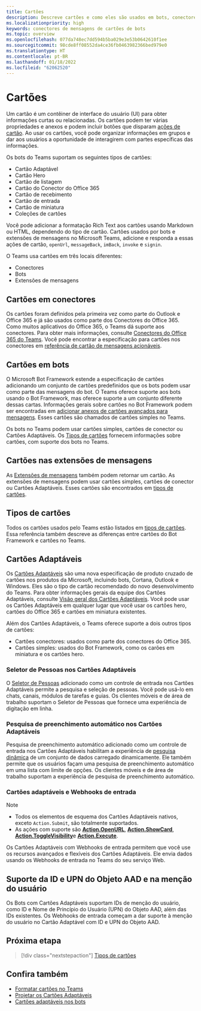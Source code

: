 ```yaml
---
title: Cartões
description: Descreve cartões e como eles são usados em bots, conectores e extensões de mensagens
ms.localizationpriority: high
keywords: conectores de mensagens de cartões de bots
ms.topic: overview
ms.openlocfilehash: 077da748ec7dd594b5ba029e3e53b0642610f1ee
ms.sourcegitcommit: 98cde8ff08552da4ce36fb0463982366bed979e0
ms.translationtype: HT
ms.contentlocale: pt-BR
ms.lasthandoff: 01/18/2022
ms.locfileid: "62062520"
---
```

# <a name="cards"></a>Cartões

Um cartão é um contêiner de interface do usuário (UI) para obter informações curtas ou relacionadas. Os cartões podem ter várias propriedades e anexos e podem incluir botões que disparam [ações de cartão](~/task-modules-and-cards/cards/cards-actions.md). Ao usar os cartões, você pode organizar informações em grupos e dar aos usuários a oportunidade de interagirem com partes específicas das informações.

Os bots do Teams suportam os seguintes tipos de cartões:
 
- Cartão Adaptável
- Cartão Hero
- Cartão de listagem
- Cartão do Conector do Office 365
- Cartão de recebimento
- Cartão de entrada
- Cartão de miniatura
- Coleções de cartões

Você pode adicionar a formatação Rich Text aos cartões usando Markdown ou HTML, dependendo do tipo de cartão. Cartões usados por bots e extensões de mensagens no Microsoft Teams, adicione e responda a essas ações de cartão, `openUrl`, `messageBack`, `imBack`, `invoke` e `signin`.

O Teams usa cartões em três locais diferentes:

* Conectores
* Bots
* Extensões de mensagens

## <a name="cards-in-connectors"></a>Cartões em conectores

Os cartões foram definidos pela primeira vez como parte do Outlook e Office 365 e já são usados como parte dos Conectores do Office 365. Como muitos aplicativos do Office 365, o Teams dá suporte aos conectores. Para obter mais informações, consulte [Conectores do Office 365 do Teams](~/webhooks-and-connectors/what-are-webhooks-and-connectors.md). Você pode encontrar a especificação para cartões nos conectores em [referência de cartão de mensagens acionáveis](/outlook/actionable-messages/card-reference).

## <a name="cards-in-bots"></a>Cartões em bots

O Microsoft Bot Framework estende a especificação de cartões adicionando um conjunto de cartões predefinidos que os bots podem usar como parte das mensagens do bot. O Teams oferece suporte aos bots usando o Bot Framework, mas oferece suporte a um conjunto diferente dessas cartas. Informações gerais sobre cartões no Bot Framework podem ser encontradas em [adicionar anexos de cartões avançados para mensagens](/bot-framework/nodejs/bot-builder-nodejs-send-rich-cards). Esses cartões são chamados de cartões simples no Teams.

Os bots no Teams podem usar cartões simples, cartões de conector ou Cartões Adaptáveis. Os [Tipos de cartões](~/task-modules-and-cards/cards/cards-reference.md) fornecem informações sobre cartões, com suporte dos bots no Teams.

## <a name="cards-in-messaging-extensions"></a>Cartões nas extensões de mensagens

As [Extensões de mensagens](~/messaging-extensions/what-are-messaging-extensions.md) também podem retornar um cartão. As extensões de mensagens podem usar cartões simples, cartões de conector ou Cartões Adaptáveis. Esses cartões são encontrados em [tipos de cartões](~/task-modules-and-cards/cards/cards-reference.md).

## <a name="types-of-cards"></a>Tipos de cartões

Todos os cartões usados pelo Teams estão listados em [tipos de cartões](~/task-modules-and-cards/cards/cards-reference.md). Essa referência também descreve as diferenças entre cartões do Bot Framework e cartões no Teams.

## <a name="adaptive-cards"></a>Cartões Adaptáveis

Os [Cartões Adaptáveis](~/task-modules-and-cards/cards/cards-reference.md#adaptive-card) são uma nova especificação de produto cruzado de cartões nos produtos da Microsoft, incluindo bots, Cortana, Outlook e Windows. Eles são o tipo de cartão recomendado do novo desenvolvimento do Teams. Para obter informações gerais da equipe dos Cartões Adaptáveis, consulte [Visão geral dos Cartões Adaptáveis](/adaptive-cards). Você pode usar os Cartões Adaptáveis em qualquer lugar que você usar os cartões hero, cartões do Office 365 e cartões em miniatura existentes.

Além dos Cartões Adaptáveis, o Teams oferece suporte a dois outros tipos de cartões:

* Cartões conectores: usados como parte dos conectores do Office 365.
* Cartões simples: usados do Bot Framework, como os carões em miniatura e os cartões hero.

### <a name="people-picker-in-adaptive-cards"></a>Seletor de Pessoas nos Cartões Adaptáveis

O [Seletor de Pessoas](cards/people-picker.md#people-picker-in-adaptive-cards) adicionado como um controle de entrada nos Cartões Adaptáveis permite a pesquisa e seleção de pessoas. Você pode usá-lo em chats, canais, módulos de tarefas e guias. Os clientes móveis e de área de trabalho suportam o Seletor de Pessoas que fornece uma experiência de digitação em linha. 

### <a name="type-ahead-search-in-adaptive-cards"></a>Pesquisa de preenchimento automático nos Cartões Adaptáveis  

Pesquisa de preenchimento automático adicionado como um controle de entrada nos Cartões Adaptáveis habilitam a experiência de [pesquisa dinâmica](~/task-modules-and-cards/cards/dynamic-search.md) de um conjunto de dados carregado dinamicamente. Ele também permite que os usuários façam uma pesquisa de preenchimento automático em uma lista com limite de opções. Os clientes móveis e de área de trabalho suportam a experiência de pesquisa de preenchimento automático. 

### <a name="adaptive-cards-and-incoming-webhooks"></a>Cartões adaptáveis e Webhooks de entrada

> [!NOTE]
> * Todos os elementos de esquema dos Cartões Adaptáveis nativos, exceto `Action.Submit`, são totalmente suportados.
> * As ações com suporte são [**Action.OpenURL**](https://adaptivecards.io/explorer/Action.OpenUrl.html), [**Action.ShowCard**](https://adaptivecards.io/explorer/Action.ShowCard.html), [**Action.ToggleVisibility**](https://adaptivecards.io/explorer/Action.ToggleVisibility.html)e [**Action.Execute**](/adaptive-cards/authoring-cards/universal-action-model#actionexecute).

Os Cartões Adaptáveis com Webhooks de entrada permitem que você use os recursos avançados e flexíveis dos Cartões Adaptáveis. Ele envia dados usando os Webhooks de entrada no Teams do seu serviço Web.

## <a name="support-for-aad-object-id-and-upn-in-user-mention"></a>Suporte da ID e UPN do Objeto AAD e na menção do usuário 

Os Bots com Cartões Adaptáveis suportam IDs de menção do usuário, como ID e Nome de Princípio do Usuário (UPN) do Objeto AAD, além das IDs existentes. Os Webhooks de entrada começam a dar suporte à menção do usuário no Cartão Adaptável com ID e UPN do Objeto AAD.

## <a name="next-step"></a>Próxima etapa

> [!div class="nextstepaction"]
> [Tipos de cartões](~/task-modules-and-cards/cards/cards-reference.md)

## <a name="see-also"></a>Confira também

* [Formatar cartões no Teams](~/task-modules-and-cards/cards/cards-format.md)
* [Projetar os Cartões Adaptáveis](~/task-modules-and-cards/cards/design-effective-cards.md)
* [Cartões adaptáveis nos bots](../bots/how-to/conversations/conversation-messages.md#adaptive-cards)